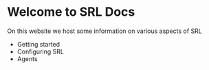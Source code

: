 # Welcome to SRL Docs

On this website we host some information on various aspects of SRL

* Getting started
* Configuring SRL
* Agents